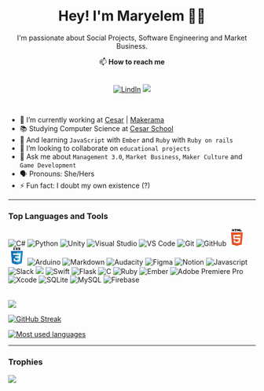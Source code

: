 <h1 align='center'>
Hey! I'm Maryelem 🤯🧐
</h1>

<p align='center'>
 I'm passionate about Social Projects, Software Engineering and Market Business.
</p>

<div align='center'>
📫 <strong>How to reach me</strong>
<br/><br/>

[![LindIn](https://img.shields.io/badge/LinkedIn-0077B5?style=for-the-badge&logo=linkedin&logoColor=white)](https://www.linkedin.com/in/maryelem-rodrigues/)
[<img src="https://img.shields.io/badge/Gmail-D14836?style=for-the-badge&logo=gmail&logoColor=white" />](mailto:mrs2@cesar.school.com)

<br/>
</div>

- 🔭 I’m currently working at [Cesar](https://github.com/CESARBR) | [Makerama](https://github.com/Makerama)
- 📚 Studying Computer Science at [Cesar School](https://github.com/Abduzidos)
- 🌱 And learning `JavaScript` with `Ember` and `Ruby` with `Ruby on rails` 
- 👯 I’m looking to collaborate on `educational projects`
- 💬 Ask me about `Management 3.0`, `Market Business`, `Maker Culture` and `Game Development` 
- 🗣 Pronouns: She/Hers
- ⚡ Fun fact: I doubt my own existence (?)

---

### Top Languages and Tools

![C#](https://img.shields.io/badge/C%23-239120?style=for-the-badge&logo=c-sharp&logoColor=white)
![Python](https://img.shields.io/badge/Python-3776ab?style=for-the-badge&logo=python&logoColor=white)
![Unity](https://img.shields.io/badge/Unity-000000?style=for-the-badge&logo=unity&logoColor=white)
![Visual Studio](https://img.shields.io/badge/Visual%20Studio-5C2D91?style=for-the-badge&logo=visual-studio&logoColor=white)
![VS Code](https://img.shields.io/badge/VS%20Code-007acc?style=for-the-badge&logo=visual-studio-code&logoColor=white)
![Git](https://img.shields.io/badge/Git-f05032?style=for-the-badge&logo=git&logoColor=white)
![GitHub](https://img.shields.io/badge/GitHub-181717?style=for-the-badge&logo=github&logoColor=white)
<img src="https://raw.githubusercontent.com/devicons/devicon/master/icons/html5/html5-original-wordmark.svg" alt="html5" height="35" />
<img src="https://raw.githubusercontent.com/devicons/devicon/master/icons/css3/css3-original-wordmark.svg" alt="css3" height="35" />
![Arduino](https://img.shields.io/badge/Arduino-00979D?style=for-the-badge&logo=arduino&logoColor=white)
![Markdown](https://img.shields.io/badge/Markdown-000000?style=for-the-badge&logo=markdown&logoColor=white)
![Audacity](https://img.shields.io/badge/Audacity-0000CC?style=for-the-badge&logo=audacity&logoColor=white)
![Figma](https://img.shields.io/badge/Figma-F24E1E?style=for-the-badge&logo=figma&logoColor=white)
![Notion](https://img.shields.io/badge/Notion-000000?style=for-the-badge&logo=notion&logoColor=white)
![Javascript](https://img.shields.io/badge/Javascript-f7df1e?style=for-the-badge&logo=javascript&logoColor=white)
![Slack](https://img.shields.io/badge/Slack-4A154B?style=for-the-badge&logo=slack&logoColor=white)
<img src="https://img.shields.io/badge/Heroku-430098?style=for-the-badge&logo=heroku&logoColor=white"/>
![Swift](https://img.shields.io/badge/swift-F54A2A?style=for-the-badge&logo=swift&logoColor=white)
![Flask](https://img.shields.io/badge/flask-%23000.svg?style=for-the-badge&logo=flask&logoColor=white)
![C](https://img.shields.io/badge/c-%2300599C.svg?style=for-the-badge&logo=c&logoColor=white)
![Ruby](https://img.shields.io/badge/ruby-%23CC342D.svg?style=for-the-badge&logo=ruby&logoColor=white)
![Ember](https://img.shields.io/badge/ember-1C1E24?style=for-the-badge&logo=ember.js&logoColor=#D04A37)
![Adobe Premiere Pro](https://img.shields.io/badge/Adobe%20Premiere%20Pro-9999FF.svg?style=for-the-badge&logo=Adobe%20Premiere%20Pro&logoColor=white)
![Xcode](https://img.shields.io/badge/Xcode-007ACC?style=for-the-badge&logo=Xcode&logoColor=white)
![SQLite](https://img.shields.io/badge/sqlite-%2307405e.svg?style=for-the-badge&logo=sqlite&logoColor=white)
![MySQL](https://img.shields.io/badge/mysql-%2300f.svg?style=for-the-badge&logo=mysql&logoColor=white)
![Firebase](https://img.shields.io/badge/firebase-%23039BE5.svg?style=for-the-badge&logo=firebase)


<br/>

<img align="center" src="https://github-readme-stats.vercel.app/api?username=iMaary&count_private=true&show_icons=true&include_all_commits=true&theme=github_dark" />

[![GitHub Streak](http://github-readme-streak-stats.herokuapp.com?user=iMaary&theme=github-dark&date_format=j%20M%5B%20Y%5D&ring=4C8EDA&dates=4C8EDA&stroke=1C2F45&border=E4E2E2)](https://git.io/streak-stats)

[![Most used languages](https://github-readme-stats.vercel.app/api/top-langs/?username=iMaary&layout=compact&theme=tokyonight)](https://github.com/anuraghazra/github-readme-stats)


<!--
<img align="center" width=495 src="https://github-readme-stats.vercel.app/api/wakatime?username=iMaary&title_color=C9D1D9&icon_color=8B949E&text_color=8B949E&bg_color=0D1117"/>
-->

---

### Trophies

<div>
  <img width=800 src="https://github-profile-trophy.vercel.app/?username=iMaary&theme=darkhub&margin-w=3&margin-h=15"/>
</div>

<!--
---

 ### Developer of

[![O Pequeno Cabra da Peste](https://github-readme-stats.vercel.app/api/pin/?username=ErickSimoes&repo=ultrasonic&title_color=C9D1D9&icon_color=8B949E&text_color=8B949E&bg_color=0D1117)](https://github.com/giribroba/pequenoCabraDaPeste)

### Contributor

[![Um Jogo de Barco](https://github-readme-stats.vercel.app/api/pin/?username=OtacilioN&repo=Brasilino&title_color=C9D1D9&icon_color=8B949E&text_color=8B949E&bg_color=0D1117)](https://github.com/iMaary/Nether-Switch) 
-->
